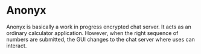 # Anonyx
Anonyx is basically a work in progress encrypted chat server. It acts as an ordinary calculator application. However, when the right sequence of numbers are submitted, the GUI changes to the chat server where uses can interact.
